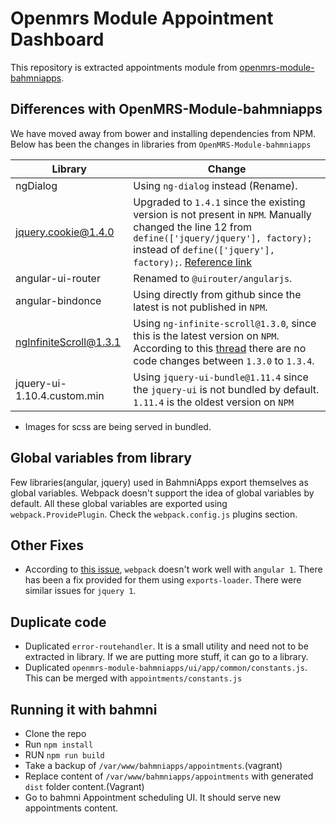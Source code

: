 Openmrs Module Appointment Dashboard
=
This repository is extracted appointments module from [openmrs-module-bahmniapps](https://github.com/bahmni/openmrs-module-bahmniapps).

## Differences with OpenMRS-Module-bahmniapps
We have moved away from bower and installing dependencies from NPM.
Below has been the changes in libraries from `OpenMRS-Module-bahmniapps`

| Library | Change |
| ------  | ------------------- |
| ngDialog| Using `ng-dialog` instead (Rename). |
| jquery.cookie@1.4.0 | Upgraded to `1.4.1` since the existing version is not present in `NPM`. Manually changed the line 12 from `define(['jquery/jquery'], factory);` instead of `define(['jquery'], factory);`. [Reference link](https://github.com/facebook/create-react-app/issues/679#issuecomment-247928334)|
| angular-ui-router | Renamed to `@uirouter/angularjs`. |
| angular-bindonce | Using directly from github since the latest is not published in `NPM`. |
| ngInfiniteScroll@1.3.1 | Using `ng-infinite-scroll@1.3.0`, since this is the latest version on `NPM`. According to this [thread](https://github.com/sroze/ngInfiniteScroll) there are no code changes between `1.3.0` to `1.3.4`. |
| jquery-ui-1.10.4.custom.min | Using `jquery-ui-bundle@1.11.4` since the `jquery-ui` is not bundled by default. `1.11.4` is the oldest version on `NPM`  |

* Images for scss are being served in bundled.

## Global variables from library
Few libraries(angular, jquery) used in BahmniApps export themselves as global variables. Webpack doesn't support the idea of global variables by default. All these global variables are exported using `webpack.ProvidePlugin`. Check the `webpack.config.js` plugins section.

## Other Fixes
* According to [this issue](https://github.com/webpack/webpack/issues/2049), `webpack` doesn't work well with `angular 1`. There has been a fix provided for them using `exports-loader`. There were similar issues for `jquery 1`.

## Duplicate code
* Duplicated `error-routehandler`. It is a small utility and need not to be extracted in library. If we are putting more stuff, it can go to a library.
* Duplicated `openmrs-module-bahmniapps/ui/app/common/constants.js`. This can be merged with `appointments/constants.js`

## Running it with bahmni
* Clone the repo
* Run `npm install`
* RUN `npm run build`
* Take a backup of `/var/www/bahmniapps/appointments`.(vagrant)
* Replace content of `/var/www/bahmniapps/appointments` with generated `dist` folder content.(Vagrant)
* Go to bahmni Appointment scheduling UI. It should serve new appointments content.  